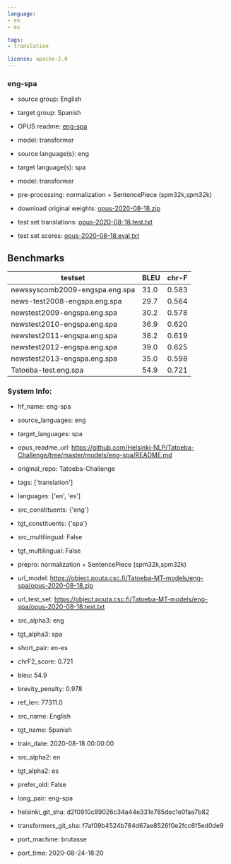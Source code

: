 ```yaml
---
language: 
- en
- es

tags:
- translation

license: apache-2.0
---
```


### eng-spa

* source group: English 
* target group: Spanish 
*  OPUS readme: [eng-spa](https://github.com/Helsinki-NLP/Tatoeba-Challenge/tree/master/models/eng-spa/README.md)

*  model: transformer
* source language(s): eng
* target language(s): spa
* model: transformer
* pre-processing: normalization + SentencePiece (spm32k,spm32k)
* download original weights: [opus-2020-08-18.zip](https://object.pouta.csc.fi/Tatoeba-MT-models/eng-spa/opus-2020-08-18.zip)
* test set translations: [opus-2020-08-18.test.txt](https://object.pouta.csc.fi/Tatoeba-MT-models/eng-spa/opus-2020-08-18.test.txt)
* test set scores: [opus-2020-08-18.eval.txt](https://object.pouta.csc.fi/Tatoeba-MT-models/eng-spa/opus-2020-08-18.eval.txt)

## Benchmarks

| testset               | BLEU  | chr-F |
|-----------------------|-------|-------|
| newssyscomb2009-engspa.eng.spa 	| 31.0 	| 0.583 |
| news-test2008-engspa.eng.spa 	| 29.7 	| 0.564 |
| newstest2009-engspa.eng.spa 	| 30.2 	| 0.578 |
| newstest2010-engspa.eng.spa 	| 36.9 	| 0.620 |
| newstest2011-engspa.eng.spa 	| 38.2 	| 0.619 |
| newstest2012-engspa.eng.spa 	| 39.0 	| 0.625 |
| newstest2013-engspa.eng.spa 	| 35.0 	| 0.598 |
| Tatoeba-test.eng.spa 	| 54.9 	| 0.721 |


### System Info: 
- hf_name: eng-spa

- source_languages: eng

- target_languages: spa

- opus_readme_url: https://github.com/Helsinki-NLP/Tatoeba-Challenge/tree/master/models/eng-spa/README.md

- original_repo: Tatoeba-Challenge

- tags: ['translation']

- languages: ['en', 'es']

- src_constituents: {'eng'}

- tgt_constituents: {'spa'}

- src_multilingual: False

- tgt_multilingual: False

- prepro:  normalization + SentencePiece (spm32k,spm32k)

- url_model: https://object.pouta.csc.fi/Tatoeba-MT-models/eng-spa/opus-2020-08-18.zip

- url_test_set: https://object.pouta.csc.fi/Tatoeba-MT-models/eng-spa/opus-2020-08-18.test.txt

- src_alpha3: eng

- tgt_alpha3: spa

- short_pair: en-es

- chrF2_score: 0.721

- bleu: 54.9

- brevity_penalty: 0.978

- ref_len: 77311.0

- src_name: English

- tgt_name: Spanish

- train_date: 2020-08-18 00:00:00

- src_alpha2: en

- tgt_alpha2: es

- prefer_old: False

- long_pair: eng-spa

- helsinki_git_sha: d2f0910c89026c34a44e331e785dec1e0faa7b82

- transformers_git_sha: f7af09b4524b784d67ae8526f0e2fcc6f5ed0de9

- port_machine: brutasse

- port_time: 2020-08-24-18:20